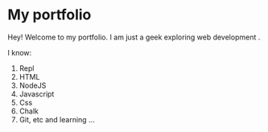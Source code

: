 # My portfolio
Hey! Welcome to my portfolio.  I am just a geek exploring web development .

I know:

1. Repl
2. HTML
3. NodeJS
4. Javascript
5. Css
6. Chalk
6. Git, etc and learning ...
